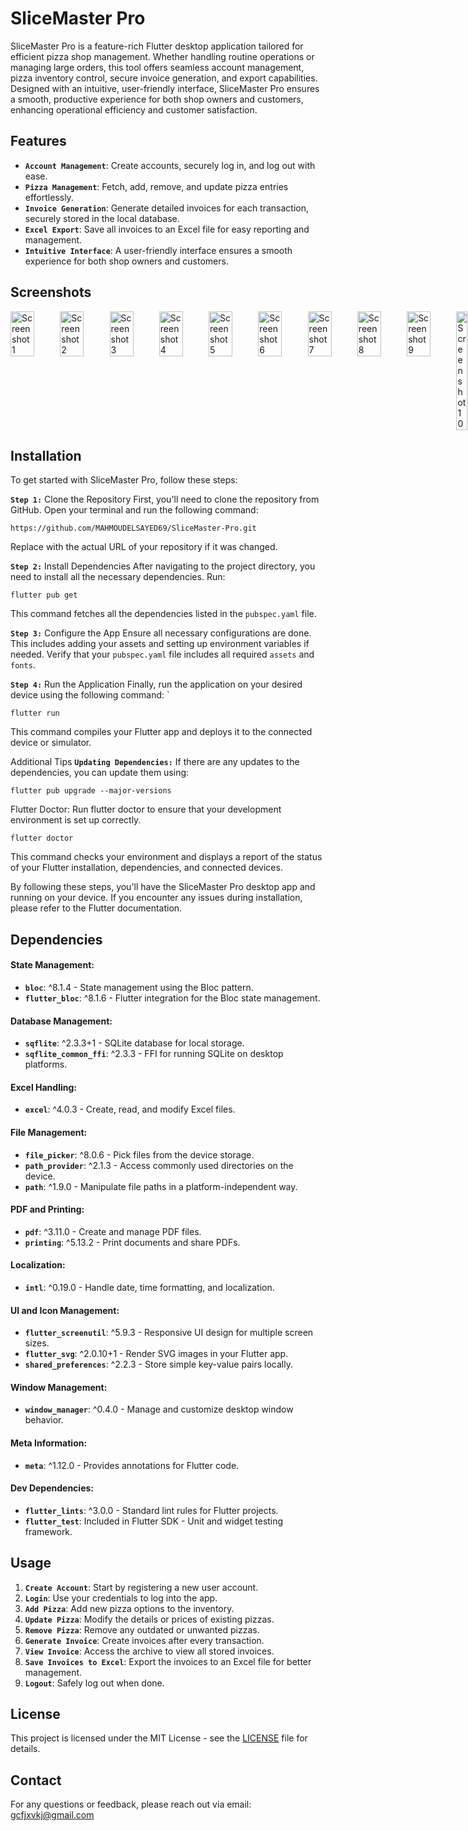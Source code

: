 # SliceMaster Pro
SliceMaster Pro is a feature-rich Flutter desktop application tailored for efficient pizza shop management. Whether handling routine operations or managing large orders, this tool offers seamless account management, pizza inventory control, secure invoice generation, and export capabilities. Designed with an intuitive, user-friendly interface, SliceMaster Pro ensures a smooth, productive experience for both shop owners and customers, enhancing operational efficiency and customer satisfaction.


## Features
- **`Account Management`**: Create accounts, securely log in, and log out with ease.
- **`Pizza Management`**: Fetch, add, remove, and update pizza entries effortlessly.
- **`Invoice Generation`**: Generate detailed invoices for each transaction, securely stored in the local database.
- **`Excel Export`**: Save all invoices to an Excel file for easy reporting and management.
- **`Intuitive Interface`**: A user-friendly interface ensures a smooth experience for both shop owners and customers.

## Screenshots
<div style="display: flex; justify-content: space-between;">
  <img src="https://github.com/user-attachments/assets/ff40c9f7-1f34-4a96-8bb4-d3e496fdc471" alt="Screenshot 1" style="width: 48%;"/>
  <img src="https://github.com/user-attachments/assets/82a1ca76-75e9-4bf0-9ab2-df45886ced8f" alt="Screenshot 2" style="width: 48%;"/>
  <img src="https://github.com/user-attachments/assets/d078cf94-98e4-42e8-a0ff-a0effd7c502c" alt="Screenshot 3" style="width: 48%;"/>
  <img src="https://github.com/user-attachments/assets/71de4d4c-9d36-4aed-a742-79abda4ff76f" alt="Screenshot 4" style="width: 48%;"/>
  <img src="https://github.com/user-attachments/assets/1f0e68d1-12de-4b37-97be-94ebbedd5895" alt="Screenshot 5" style="width: 48%;"/>
  <img src="https://github.com/user-attachments/assets/00a67634-7165-4e18-884b-15019f149ad7" alt="Screenshot 6" style="width: 48%;"/>
  <img src="https://github.com/user-attachments/assets/d0b4edd8-f153-44c6-9aee-a6857a9c104a" alt="Screenshot 7" style="width: 48%;"/>
  <img src="https://github.com/user-attachments/assets/237549ab-30d6-4814-8201-c1d8903bd38e" alt="Screenshot 8" style="width: 48%;"/>
  <img src="https://github.com/user-attachments/assets/a180f534-6ad4-44f3-acb0-2118373a01b0" alt="Screenshot 9" style="width: 48%;"/>
  <img src="https://github.com/user-attachments/assets/01bbba54-7792-4361-940d-20425a137c61" alt="Screenshot 10" style="width: 22%;"/>
</div>

## Installation

To get started with SliceMaster Pro, follow these steps:

**`Step 1:`** Clone the Repository
First, you'll need to clone the repository from GitHub. Open your terminal and run the following command:
```
https://github.com/MAHMOUDELSAYED69/SliceMaster-Pro.git
```
Replace <repository-url> with the actual URL of your repository if it was changed.

**`Step 2:`** Install Dependencies
After navigating to the project directory, you need to install all the necessary dependencies. Run:
```
flutter pub get
```
This command fetches all the dependencies listed in the `pubspec.yaml` file.

**`Step 3:`** Configure the App
Ensure all necessary configurations are done. This includes adding your assets and setting up environment variables if needed. Verify that your `pubspec.yaml` file includes all required `assets` and `fonts`.

**`Step 4:`** Run the Application
Finally, run the application on your desired device using the following command:
`
```
flutter run
```
This command compiles your Flutter app and deploys it to the connected device or simulator.

Additional Tips
**`Updating Dependencies:`** If there are any updates to the dependencies, you can update them using:
```
flutter pub upgrade --major-versions
```
Flutter Doctor: Run flutter doctor to ensure that your development environment is set up correctly.
```
flutter doctor
```
This command checks your environment and displays a report of the status of your Flutter installation, dependencies, and connected devices.

By following these steps, you'll have the SliceMaster Pro desktop app and running on your device. If you encounter any issues during installation, please refer to the Flutter documentation.


## Dependencies

#### State Management:
- **`bloc`**: ^8.1.4 - State management using the Bloc pattern.
- **`flutter_bloc`**: ^8.1.6 - Flutter integration for the Bloc state management.

#### Database Management:
- **`sqflite`**: ^2.3.3+1 - SQLite database for local storage.
- **`sqflite_common_ffi`**: ^2.3.3 - FFI for running SQLite on desktop platforms.

#### Excel Handling:
- **`excel`**: ^4.0.3 - Create, read, and modify Excel files.

#### File Management:
- **`file_picker`**: ^8.0.6 - Pick files from the device storage.
- **`path_provider`**: ^2.1.3 - Access commonly used directories on the device.
- **`path`**: ^1.9.0 - Manipulate file paths in a platform-independent way.

#### PDF and Printing:
- **`pdf`**: ^3.11.0 - Create and manage PDF files.
- **`printing`**: ^5.13.2 - Print documents and share PDFs.

#### Localization:
- **`intl`**: ^0.19.0 - Handle date, time formatting, and localization.

#### UI and Icon Management:
- **`flutter_screenutil`**: ^5.9.3 - Responsive UI design for multiple screen sizes.
- **`flutter_svg`**: ^2.0.10+1 - Render SVG images in your Flutter app.
- **`shared_preferences`**: ^2.2.3 - Store simple key-value pairs locally.

#### Window Management:
- **`window_manager`**: ^0.4.0 - Manage and customize desktop window behavior.

#### Meta Information:
- **`meta`**: ^1.12.0 - Provides annotations for Flutter code.

#### Dev Dependencies:
- **`flutter_lints`**: ^3.0.0 - Standard lint rules for Flutter projects.
- **`flutter_test`**: Included in Flutter SDK - Unit and widget testing framework.

## Usage

1. **`Create Account`**: Start by registering a new user account.
2. **`Login`**: Use your credentials to log into the app.
3. **`Add Pizza`**: Add new pizza options to the inventory.
4. **`Update Pizza`**: Modify the details or prices of existing pizzas.
5. **`Remove Pizza`**: Remove any outdated or unwanted pizzas.
6. **`Generate Invoice`**: Create invoices after every transaction.
7. **`View Invoice`**: Access the archive to view all stored invoices.
8. **`Save Invoices to Excel`**: Export the invoices to an Excel file for better management.
9. **`Logout`**: Safely log out when done.

## License

This project is licensed under the MIT License - see the [LICENSE](LICENSE) file for details.

## Contact

For any questions or feedback, please reach out via email: [gcfjxvkj@gmail.com](gcfjxvkj@gmail.com)
